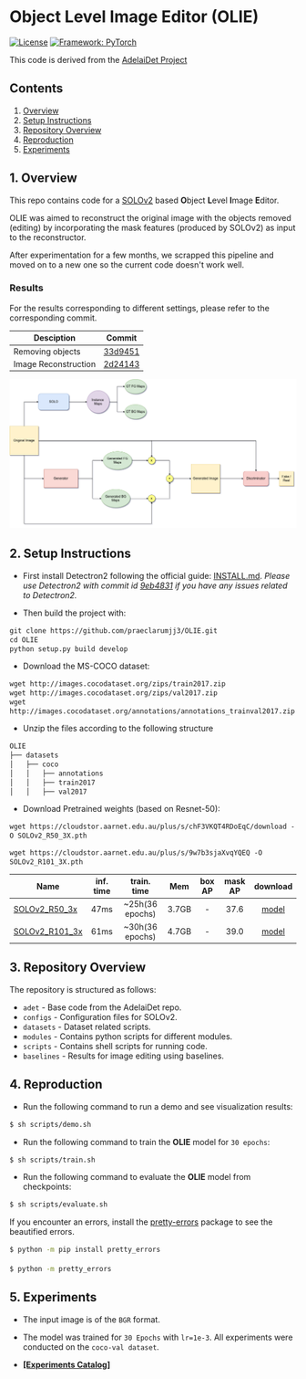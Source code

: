 # Object Level Image Editor (OLIE)

[![License](https://img.shields.io/badge/License-BSD%202--Clause-orange.svg)](https://opensource.org/licenses/BSD-2-Clause)
[![Framework: PyTorch](https://img.shields.io/badge/Framework-PyTorch-orange.svg)](https://pytorch.org/)

This code is derived from the [AdelaiDet Project](https://github.com/aim-uofa/AdelaiDet.git)

## Contents
1. [Overview](#1-overview)
2. [Setup Instructions](#2-setup-instructions)
3. [Repository Overview](#3-repository-overview)
4. [Reproduction](#4-reproduction)
4. [Experiments](#5-experiments)

## 1. Overview

This repo contains code for a [SOLOv2](https://arxiv.org/abs/2003.10152) based **O**bject **L**evel **I**mage **E**ditor.

OLIE was aimed to reconstruct the original image with the objects removed (editing) by incorporating the mask features (produced by SOLOv2) as input to the reconstructor.

After experimentation for a few months, we scrapped this pipeline and moved on to a new one so the current code doesn't work well.

### Results

For the results corresponding to different settings, please refer to the corresponding commit.

|     Desciption       |                                              Commit                                            |
|----------------------|------------------------------------------------------------------------------------------------|
| Removing objects     | [33d9451](https://github.com/praeclarumjj3/OLIE/tree/33d9451bc07fb1e873df5c9c056dbd5b74f2c9fd) |
| Image Reconstruction | [2d24143](https://github.com/praeclarumjj3/OLIE/tree/2d24143cdedbcc41bc382d40a7b60966e2ca36d9) |

<img src='OLIE.png' style="max-width:100%">

## 2. Setup Instructions

- First install Detectron2 following the official guide: [INSTALL.md](https://github.com/facebookresearch/detectron2/blob/master/INSTALL.md).
*Please use Detectron2 with commit id [9eb4831](https://github.com/facebookresearch/detectron2/commit/9eb4831f742ae6a13b8edb61d07b619392fb6543) if you have any issues related to Detectron2.*

- Then build the project with:

```
git clone https://github.com/praeclarumjj3/OLIE.git
cd OLIE
python setup.py build develop
```

- Download the MS-COCO dataset:
```
wget http://images.cocodataset.org/zips/train2017.zip
wget http://images.cocodataset.org/zips/val2017.zip
wget http://images.cocodataset.org/annotations/annotations_trainval2017.zip
```

- Unzip the files according to the following structure

```
OLIE
├── datasets
│   ├── coco
│   │   ├── annotations
│   │   ├── train2017
│   │   ├── val2017
```

- Download Pretrained weights (based on Resnet-50):

```
wget https://cloudstor.aarnet.edu.au/plus/s/chF3VKQT4RDoEqC/download -O SOLOv2_R50_3X.pth
```

```
wget https://cloudstor.aarnet.edu.au/plus/s/9w7b3sjaXvqYQEQ -O SOLOv2_R101_3X.pth
```

Name | inf. time | train. time | Mem | box AP | mask AP | download
--- |:---:|:---:|:---:|:---:|:---:|:---:
[SOLOv2_R50_3x](R50_3x.yaml) | 47ms | ~25h(36 epochs) | 3.7GB  | -  | 37.6  | [model](https://cloudstor.aarnet.edu.au/plus/s/chF3VKQT4RDoEqC/download)
[SOLOv2_R101_3x](R101_3x.yaml) | 61ms | ~30h(36 epochs) | 4.7GB | -   | 39.0  | [model](https://cloudstor.aarnet.edu.au/plus/s/9w7b3sjaXvqYQEQ)

## 3. Repository Overview

The repository is structured as follows:

- `adet` - Base code from the AdelaiDet repo.
- `configs` - Configuration files for SOLOv2.
- `datasets` - Dataset related scripts.
- `modules` - Contains python scripts for different modules.
- `scripts` - Contains shell scripts for running code.
- `baselines` - Results for image editing using baselines.

## 4. Reproduction

- Run the following command to run a demo and see visualization results:

```bash
$ sh scripts/demo.sh
```

- Run the following command to train the **OLIE** model for `30 epochs`:

```bash
$ sh scripts/train.sh
```

- Run the following command to evaluate the **OLIE** model from checkpoints:

```bash
$ sh scripts/evaluate.sh
```

If you encounter an errors, install the [pretty-errors](https://pypi.org/project/pretty-errors/) package to see the beautified errors.

```bash
$ python -m pip install pretty_errors

$ python -m pretty_errors
```

## 5. Experiments

- The input image is of the `BGR` format.

- The model was trained for `30 Epochs` with `lr=1e-3`. All experiments were conducted on the `coco-val dataset`.

- **[[Experiments Catalog]](https://www.notion.so/OLIE-f488907d4e9644a6baabd941805665b6)**
